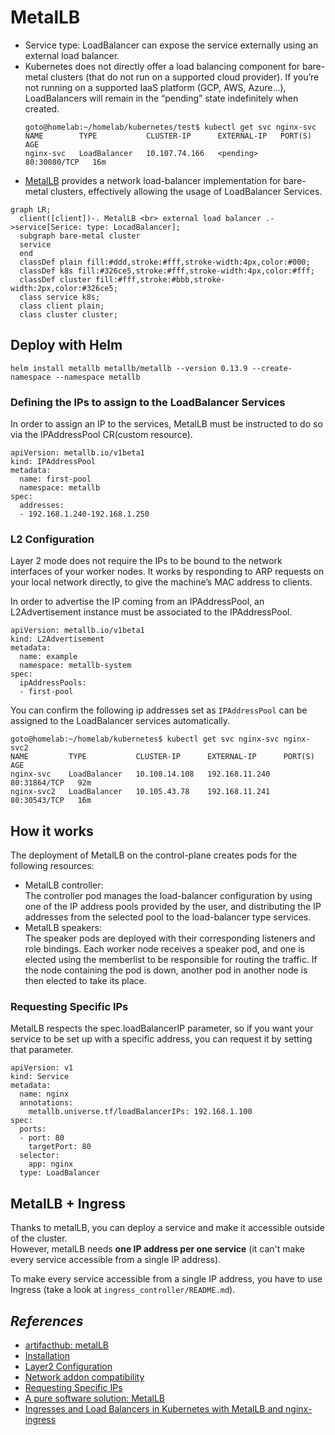 # MetalLB

* Service type: LoadBalancer can expose the service externally using an external load balancer.
* Kubernetes does not directly offer a load balancing component for bare-metal clusters (that do not run on a supported cloud provider). If you’re not running on a supported IaaS platform (GCP, AWS, Azure…), LoadBalancers will remain in the “pending” state indefinitely when created.
  ```
  goto@homelab:~/homelab/kubernetes/test$ kubectl get svc nginx-svc 
  NAME        TYPE           CLUSTER-IP      EXTERNAL-IP   PORT(S)        AGE
  nginx-svc   LoadBalancer   10.107.74.166   <pending>     80:30080/TCP   16m
  ```
* [MetalLB](https://metallb.universe.tf/) provides a network load-balancer implementation for bare-metal clusters, effectively allowing the usage of LoadBalancer Services.

```mermaid
graph LR;
  client([client])-. MetalLB <br> external load balancer .->service[Serice: type: LocadBalancer];
  subgraph bare-metal cluster
  service
  end
  classDef plain fill:#ddd,stroke:#fff,stroke-width:4px,color:#000;
  classDef k8s fill:#326ce5,stroke:#fff,stroke-width:4px,color:#fff;
  classDef cluster fill:#fff,stroke:#bbb,stroke-width:2px,color:#326ce5;
  class service k8s;
  class client plain;
  class cluster cluster;
```

## Deploy with Helm

```
helm install metallb metallb/metallb --version 0.13.9 --create-namespace --namespace metallb
```

### Defining the IPs to assign to the LoadBalancer Services

In order to assign an IP to the services, MetalLB must be instructed to do so via the IPAddressPool CR(custom resource).

```
apiVersion: metallb.io/v1beta1
kind: IPAddressPool
metadata:
  name: first-pool
  namespace: metallb
spec:
  addresses:
  - 192.168.1.240-192.168.1.250
```

### L2 Configuration

Layer 2 mode does not require the IPs to be bound to the network interfaces of your worker nodes. It works by responding to ARP requests on your local network directly, to give the machine’s MAC address to clients.

In order to advertise the IP coming from an IPAddressPool, an L2Advertisement instance must be associated to the IPAddressPool.

```
apiVersion: metallb.io/v1beta1
kind: L2Advertisement
metadata:
  name: example
  namespace: metallb-system
spec:
  ipAddressPools:
  - first-pool
```

You can confirm the following ip addresses set as `IPAddressPool` can be assigned to the LoadBalancer services automatically.

```
goto@homelab:~/homelab/kubernetes$ kubectl get svc nginx-svc nginx-svc2 
NAME         TYPE           CLUSTER-IP      EXTERNAL-IP      PORT(S)        AGE
nginx-svc    LoadBalancer   10.108.14.108   192.168.11.240   80:31864/TCP   92m
nginx-svc2   LoadBalancer   10.105.43.78    192.168.11.241   80:30543/TCP   16m
```

## How it works

The deployment of MetalLB on the control-plane creates pods for the following resources:

* MetalLB controller:  
  The controller pod manages the load-balancer configuration by using one of the IP address pools provided by the user, and distributing the IP addresses from the selected pool to the load-balancer type services.
* MetalLB speakers:  
  The speaker pods are deployed with their corresponding listeners and role bindings. Each worker node receives a speaker pod, and one is elected using the memberlist to be responsible for routing the traffic. If the node containing the pod is down, another pod in another node is then elected to take its place.

### Requesting Specific IPs

MetalLB respects the spec.loadBalancerIP parameter, so if you want your service to be set up with a specific address, you can request it by setting that parameter.

```
apiVersion: v1
kind: Service
metadata:
  name: nginx
  annotations:
    metallb.universe.tf/loadBalancerIPs: 192.168.1.100
spec:
  ports:
  - port: 80
    targetPort: 80
  selector:
    app: nginx
  type: LoadBalancer
```

## MetalLB + Ingress

Thanks to metalLB, you can deploy a service and make it accessible outside of the cluster.  
However, metalLB needs **one IP address per one service** (it can't make every service accessible from a single IP address). 

To make every service accessible from a single IP address, you have to use Ingress (take a look at `ingress_controller/README.md`).

## _References_

* [artifacthub: metalLB](https://artifacthub.io/packages/helm/metallb/metallb/)
* [Installation](https://metallb.universe.tf/installation/)
* [Layer2 Configuration](https://metallb.universe.tf/configuration/)
* [Network addon compatibility](https://metallb.universe.tf/installation/network-addons/)
* [Requesting Specific IPs](https://metallb.universe.tf/usage/#requesting-specific-ips)
* [A pure software solution: MetalLB](https://github.com/kubernetes/ingress-nginx/blob/main/docs/deploy/baremetal.md#a-pure-software-solution-metallb)
* [Ingresses and Load Balancers in Kubernetes with MetalLB and nginx-ingress](https://www.adaltas.com/en/2022/09/08/kubernetes-metallb-nginx/)